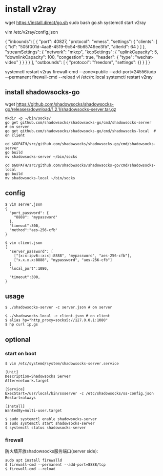 # install v2ray

wget https://install.direct/go.sh
sudo bash go.sh
systemctl start v2ray

vim /etc/v2ray/config.json

{
  "inbounds": [
    {
      "port": 40827,
      "protocol": "vmess",
      "settings": {
        "clients": [
          {
            "id": "505f001d-4aa8-4519-9c54-6b65749ee3fb",
            "alterId": 64
          }
        ]
      },
      "streamSettings": {
        "network": "mkcp",
        "kcpSettings": {
          "uplinkCapacity": 5,
          "downlinkCapacity": 100,
          "congestion": true,
          "header": {
            "type": "wechat-video"
          }
        }
      }
    }
  ],
  "outbounds": [
    {
      "protocol": "freedom",
      "settings": {}
    }
  ]
}


systemctl restart v2ray
firewall-cmd --zone=public --add-port=24556/udp --permanent
firewall-cmd --reload
vi /etc/rc.local
	systemctl restart v2ray


## install shadowsocks-go

wget https://github.com/shadowsocks/shadowsocks-go/releases/download/1.2.1/shadowsocks-server.tar.gz

```
mkdir -p ~/bin/socks/
go get github.com/shadowsocks/shadowsocks-go/cmd/shadowsocks-server 	# on server
go get github.com/shadowsocks/shadowsocks-go/cmd/shadowsocks-local 	# on client

cd $GOPATH/src/github.com/shadowsocks/shadowsocks-go/cmd/shadowsocks-server
go build
mv shadowsocks-server ~/bin/socks

cd $GOPATH/src/github.com/shadowsocks/shadowsocks-go/cmd/shadowsocks-local 
go build
mv shadowsocks-local ~/bin/socks
```

## config

```
$ vim server.json
{
  "port_password": {
    "8888": "mypassword"
  },
  "timeout":300,
  "method":"aes-256-cfb"
}

$ vim client.json
{
  "server_password": [
    ["[x:x:ipv6::x:x]:8888", "mypassword", "aes-256-cfb"],
    ["x.x.x.x:8888", "mypassword", "aes-256-cfb"]
  ]
  "local_port":1080,

  "timeout":300,
}
```

## usage

```
$ ./shadowsocks-server -c server.json # on server

$ ./shadowsocks-local -c client.json # on client
$ alias hp="http_proxy=socks5://127.0.0.1:1080"
$ hp curl ip.gs
```

## optional

### start on boot

```
$ vim /etc/systemd/system/shadowsocks-server.service

[Unit]
Description=Shadowsocks Server
After=network.target

[Service]
ExecStart=/usr/local/bin/ssserver -c /etc/shadowsocks/ss-config.json
Restart=always

[Install]
WantedBy=multi-user.target

$ sudo systemctl enable shadowsocks-server
$ sudo systemctl start shadowsocks-server
$ systemctl status shadowsocks-server
```

### firewall

防火墙开放shadowsocks服务端口(server side):

```
sudo apt install firewalld
$ firewall-cmd --permanent --add-port=8888/tcp
$ firewall-cmd --reload
```




